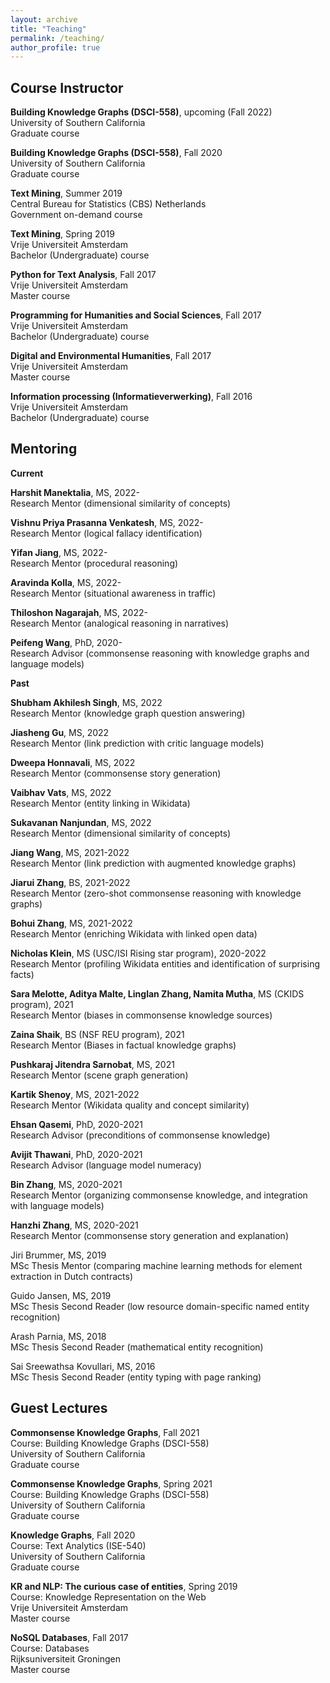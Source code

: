 ```yaml
---
layout: archive
title: "Teaching"
permalink: /teaching/
author_profile: true
---
```


## Course Instructor

**Building Knowledge Graphs (DSCI-558)**, upcoming (Fall 2022)\
University of Southern California\
Graduate course

**Building Knowledge Graphs (DSCI-558)**, Fall 2020\
University of Southern California\
Graduate course

**Text Mining**, Summer 2019\
Central Bureau for Statistics (CBS) Netherlands \
Government on-demand course

**Text Mining**, Spring 2019\
Vrije Universiteit Amsterdam\
Bachelor (Undergraduate) course

**Python for Text Analysis**, Fall 2017\
Vrije Universiteit Amsterdam\
Master course

**Programming for Humanities and Social Sciences**, Fall 2017\
Vrije Universiteit Amsterdam\
Bachelor (Undergraduate) course

**Digital and Environmental Humanities**, Fall 2017\
Vrije Universiteit Amsterdam\
Master course

**Information processing (Informatieverwerking)**, Fall 2016\
Vrije Universiteit Amsterdam\
Bachelor (Undergraduate) course

## Mentoring

**Current**

**Harshit Manektalia**, MS, 2022-\
Research Mentor (dimensional similarity of concepts)

**Vishnu Priya Prasanna Venkatesh**, MS, 2022-\
Research Mentor (logical fallacy identification)

**Yifan Jiang**, MS, 2022-\
Research Mentor (procedural reasoning)

**Aravinda Kolla**, MS, 2022-\
Research Mentor (situational awareness in traffic)

**Thiloshon Nagarajah**, MS, 2022-\
Research Mentor (analogical reasoning in narratives)

**Peifeng Wang**, PhD, 2020-\
Research Advisor (commonsense reasoning with knowledge graphs and language models)

**Past**

**Shubham Akhilesh Singh**, MS, 2022\
Research Mentor (knowledge graph question answering)

**Jiasheng Gu**, MS, 2022\
Research Mentor (link prediction with critic language models)

**Dweepa Honnavali**, MS, 2022\
Research Mentor (commonsense story generation)

**Vaibhav Vats**, MS, 2022\
Research Mentor (entity linking in Wikidata)

**Sukavanan Nanjundan**, MS, 2022\
Research Mentor (dimensional similarity of concepts)

**Jiang Wang**, MS, 2021-2022\
Research Mentor (link prediction with augmented knowledge graphs)

**Jiarui Zhang**, BS, 2021-2022\
Research Mentor (zero-shot commonsense reasoning with knowledge graphs)

**Bohui Zhang**, MS, 2021-2022\
Research Mentor (enriching Wikidata with linked open data)

**Nicholas Klein**, MS (USC/ISI Rising star program), 2020-2022\
Research Mentor (profiling Wikidata entities and identification of surprising facts)

**Sara Melotte, Aditya Malte, Linglan Zhang, Namita Mutha**, MS (CKIDS program), 2021\
Research Mentor (biases in commonsense knowledge sources)

**Zaina Shaik**, BS (NSF REU program), 2021\
Research Mentor (Biases in factual knowledge graphs)

**Pushkaraj Jitendra Sarnobat**, MS, 2021\
Research Mentor (scene graph generation)

**Kartik Shenoy**, MS, 2021-2022\
Research Mentor (Wikidata quality and concept similarity)

**Ehsan Qasemi**, PhD, 2020-2021\
Research Advisor (preconditions of commonsense knowledge)

**Avijit Thawani**, PhD, 2020-2021\
Research Advisor (language model numeracy)

**Bin Zhang**, MS, 2020-2021\
Research Mentor (organizing commonsense knowledge, and integration with language models)

**Hanzhi Zhang**, MS, 2020-2021\
Research Mentor (commonsense story generation and explanation)

Jiri Brummer, MS, 2019\
MSc Thesis Mentor (comparing machine learning methods for element extraction in Dutch contracts)

Guido Jansen, MS, 2019\
MSc Thesis Second Reader (low resource domain-specific named entity recognition)

Arash Parnia, MS, 2018\
MSc Thesis Second Reader (mathematical entity recognition)

Sai Sreewathsa Kovullari, MS, 2016\
MSc Thesis Second Reader (entity typing with page ranking)

## Guest Lectures

**Commonsense Knowledge Graphs**, Fall 2021\
Course: Building Knowledge Graphs (DSCI-558)\
University of Southern California\
Graduate course

**Commonsense Knowledge Graphs**, Spring 2021\
Course: Building Knowledge Graphs (DSCI-558)\
University of Southern California\
Graduate course

**Knowledge Graphs**, Fall 2020\
Course: Text Analytics (ISE-540)\
University of Southern California\
Graduate course

**KR and NLP: The curious case of entities**, Spring 2019\
Course: Knowledge Representation on the Web\
Vrije Universiteit Amsterdam\
Master course

**NoSQL Databases**, Fall 2017\
Course: Databases\
Rijksuniversiteit Groningen\
Master course
